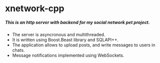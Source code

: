 # xnetwork-cpp
##### This is an http server with backend for my social network pet project. 
- The server is asyncronous and multithreaded. 
- It is written using Boost.Beast library and SQLAPI++. 
- The application allows to upload posts, and write messages to users in chats. 
- Message notifications implemented using WebSockets. 